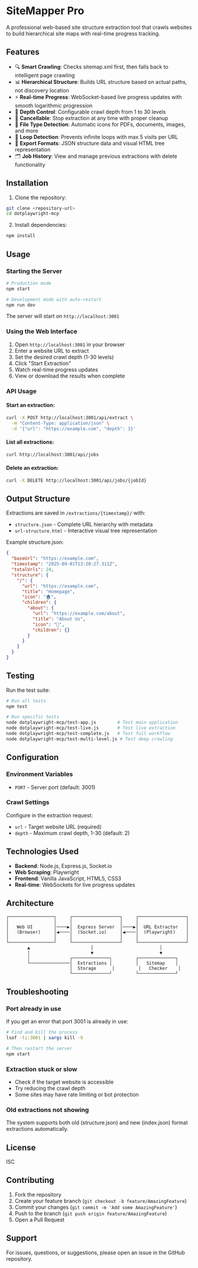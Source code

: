# SiteMapper Pro

A professional web-based site structure extraction tool that crawls websites to build hierarchical site maps with real-time progress tracking.

## Features

- 🔍 **Smart Crawling**: Checks sitemap.xml first, then falls back to intelligent page crawling
- 📊 **Hierarchical Structure**: Builds URL structure based on actual paths, not discovery location  
- ⚡ **Real-time Progress**: WebSocket-based live progress updates with smooth logarithmic progression
- 🎯 **Depth Control**: Configurable crawl depth from 1 to 30 levels
- 🛑 **Cancellable**: Stop extraction at any time with proper cleanup
- 📁 **File Type Detection**: Automatic icons for PDFs, documents, images, and more
- 🔄 **Loop Detection**: Prevents infinite loops with max 5 visits per URL
- 📝 **Export Formats**: JSON structure data and visual HTML tree representation
- 🗂️ **Job History**: View and manage previous extractions with delete functionality

## Installation

1. Clone the repository:

```bash
git clone <repository-url>
cd dotplaywright-mcp
```

2. Install dependencies:

```bash
npm install
```

## Usage

### Starting the Server

```bash
# Production mode
npm start

# Development mode with auto-restart
npm run dev
```

The server will start on `http://localhost:3001`

### Using the Web Interface

1. Open `http://localhost:3001` in your browser
2. Enter a website URL to extract
3. Set the desired crawl depth (1-30 levels)
4. Click "Start Extraction" 
5. Watch real-time progress updates
6. View or download the results when complete

### API Usage

#### Start an extraction:

```bash
curl -X POST http://localhost:3001/api/extract \
  -H "Content-Type: application/json" \
  -d '{"url": "https://example.com", "depth": 3}'
```

#### List all extractions:

```bash
curl http://localhost:3001/api/jobs
```

#### Delete an extraction:

```bash
curl -X DELETE http://localhost:3001/api/jobs/{jobId}
```

## Output Structure

Extractions are saved in `/extractions/{timestamp}/` with:

- `structure.json` - Complete URL hierarchy with metadata
- `url-structure.html` - Interactive visual tree representation

Example structure.json:

```json
{
  "baseUrl": "https://example.com",
  "timestamp": "2025-09-01T13:20:27.311Z",
  "totalUrls": 24,
  "structure": {
    "/": {
      "url": "https://example.com",
      "title": "Homepage",
      "icon": "🏠",
      "children": {
        "about": {
          "url": "https://example.com/about",
          "title": "About Us",
          "icon": "📁",
          "children": {}
        }
      }
    }
  }
}
```

## Testing

Run the test suite:

```bash
# Run all tests
npm test

# Run specific tests
node dotplaywright-mcp/test-app.js        # Test main application
node dotplaywright-mcp/test-live.js       # Test live extraction
node dotplaywright-mcp/test-complete.js   # Test full workflow
node dotplaywright-mcp/test-multi-level.js # Test deep crawling
```

## Configuration

### Environment Variables

- `PORT` - Server port (default: 3001)

### Crawl Settings

Configure in the extraction request:

- `url` - Target website URL (required)
- `depth` - Maximum crawl depth, 1-30 (default: 2)

## Technologies Used

- **Backend**: Node.js, Express.js, Socket.io
- **Web Scraping**: Playwright
- **Frontend**: Vanilla JavaScript, HTML5, CSS3
- **Real-time**: WebSockets for live progress updates

## Architecture

```
┌─────────────────┐     ┌──────────────────┐     ┌──────────────────┐
│                 │     │                  │     │                  │
│   Web UI        │────▶│  Express Server  │────▶│  URL Extractor   │
│   (Browser)     │◀────│  (Socket.io)     │◀────│  (Playwright)    │
│                 │     │                  │     │                  │
└─────────────────┘     └──────────────────┘     └──────────────────┘
        ▲                       │                         │
        │                       ▼                         ▼
        │               ┌──────────────┐         ┌──────────────┐
        └───────────────│  Extractions │         │   Sitemap    │
                        │  Storage      │         │   Checker    │
                        └──────────────┘         └──────────────┘
```

## Troubleshooting

### Port already in use

If you get an error that port 3001 is already in use:

```bash
# Find and kill the process
lsof -ti:3001 | xargs kill -9

# Then restart the server
npm start
```

### Extraction stuck or slow

- Check if the target website is accessible
- Try reducing the crawl depth
- Some sites may have rate limiting or bot protection

### Old extractions not showing

The system supports both old (structure.json) and new (index.json) format extractions automatically.

## License

ISC

## Contributing

1. Fork the repository
2. Create your feature branch (`git checkout -b feature/AmazingFeature`)
3. Commit your changes (`git commit -m 'Add some AmazingFeature'`)
4. Push to the branch (`git push origin feature/AmazingFeature`)
5. Open a Pull Request

## Support

For issues, questions, or suggestions, please open an issue in the GitHub repository.